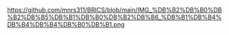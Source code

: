 https://github.com/mnrs311/BRICS/blob/main/IMG_%DB%B2%DB%B0%DB%B2%DB%B5%DB%B1%DB%B0%DB%B2%DB%B6_%DB%B1%DB%B4%DB%B4%DB%B4%DB%B0%DB%B1.png
